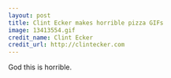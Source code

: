```yaml
---
layout: post
title: Clint Ecker makes horrible pizza GIFs
image: 13413554.gif
credit_name: Clint Ecker
credit_url: http://clintecker.com
---
```


God this is horrible.
